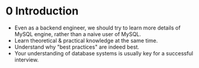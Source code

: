 # 0 Introduction

- Even as a backend engineer, we should try to learn more details of MySQL engine, rather than a naive user of MySQL.
- Learn theoretical & practical knowledge at the same time.
- Understand why "best practices" are indeed best.
- Your understanding of database systems is usually key for a successful interview.
